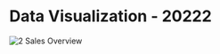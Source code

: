 # Data Visualization - 20222

![2  Sales Overview](https://github.com/TungTBui/Data-Visualization---20222/blob/main/Sales%20Overview.png)
